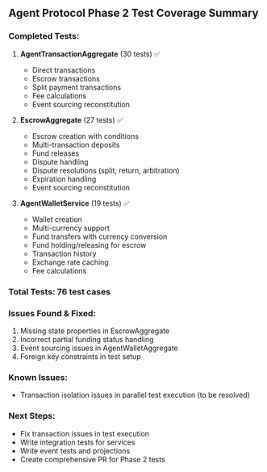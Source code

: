 ## Agent Protocol Phase 2 Test Coverage Summary

### Completed Tests:
1. **AgentTransactionAggregate** (30 tests) ✅
   - Direct transactions
   - Escrow transactions
   - Split payment transactions
   - Fee calculations
   - Event sourcing reconstitution

2. **EscrowAggregate** (27 tests) ✅
   - Escrow creation with conditions
   - Multi-transaction deposits
   - Fund releases
   - Dispute handling
   - Dispute resolutions (split, return, arbitration)
   - Expiration handling
   - Event sourcing reconstitution

3. **AgentWalletService** (19 tests) ✅
   - Wallet creation
   - Multi-currency support
   - Fund transfers with currency conversion
   - Fund holding/releasing for escrow
   - Transaction history
   - Exchange rate caching
   - Fee calculations

### Total Tests: 76 test cases

### Issues Found & Fixed:
1. Missing state properties in EscrowAggregate
2. Incorrect partial funding status handling
3. Event sourcing issues in AgentWalletAggregate
4. Foreign key constraints in test setup

### Known Issues:
- Transaction isolation issues in parallel test execution (to be resolved)

### Next Steps:
- Fix transaction issues in test execution
- Write integration tests for services
- Write event tests and projections
- Create comprehensive PR for Phase 2 tests
